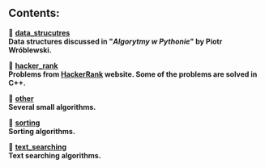 ## **Contents:**

:snake: **[data_strucutres](https://github.com/mateuszk098/python_learning_tools/tree/master/algorithms_and_data_structures/data_structures)** <br /> **Data structures discussed in "_Algorytmy w Pythonie_" by Piotr Wróblewski.**

:snake: **[hacker_rank](https://github.com/mateuszk098/python_learning_tools/tree/master/algorithms/hacker_rank)** <br /> **Problems from [HackerRank](https://www.hackerrank.com/domains/algorithms) website. Some of the problems are solved in C++.**

:snake: **[other](https://github.com/mateuszk098/python_learning_tools/tree/master/algorithms_and_data_structures/other)** <br /> **Several small algorithms.**

:snake: **[sorting](https://github.com/mateuszk098/python_learning_tools/tree/master/algorithms_and_data_structures/sorting)** <br /> **Sorting algorithms.**

:snake: **[text_searching](https://github.com/mateuszk098/python_learning_tools/tree/master/algorithms_and_data_structures/text_searching)** <br /> **Text searching algorithms.**